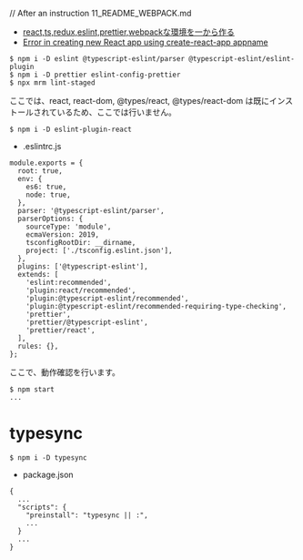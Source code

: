 // After an instruction 11_README_WEBPACK.md
* [react,ts,redux,eslint,prettier,webpackな環境を一から作る](https://qiita.com/pokotyan/items/0521f6ea54ee801e53ad#lint%E3%81%AE%E7%92%B0%E5%A2%83%E3%82%92%E6%95%B4%E5%82%99)
* [Error in creating new React app using create-react-app appname](https://stackoverflow.com/a/79273240/4307818#)

```
$ npm i -D eslint @typescript-eslint/parser @typescript-eslint/eslint-plugin
$ npm i -D prettier eslint-config-prettier
$ npx mrm lint-staged
```

ここでは、react, react-dom, @types/react, @types/react-dom は既にインストールされているため、ここでは行いません。

```
$ npm i -D eslint-plugin-react
```

* .eslintrc.js
```
module.exports = {
  root: true,
  env: {
    es6: true,
    node: true,
  },
  parser: '@typescript-eslint/parser',
  parserOptions: {
    sourceType: 'module',
    ecmaVersion: 2019,
    tsconfigRootDir: __dirname,
    project: ['./tsconfig.eslint.json'],
  },
  plugins: ['@typescript-eslint'],
  extends: [
    'eslint:recommended',
    'plugin:react/recommended',
    'plugin:@typescript-eslint/recommended',
    'plugin:@typescript-eslint/recommended-requiring-type-checking',
    'prettier',
    'prettier/@typescript-eslint',
    'prettier/react',
  ],
  rules: {},
};
```

ここで、動作確認を行います。

```
$ npm start
...
```

# typesync

```
$ npm i -D typesync
```

* package.json
```
{
  ...
  "scripts": {
    "preinstall": "typesync || :",
    ...
  }
  ...
}
```


